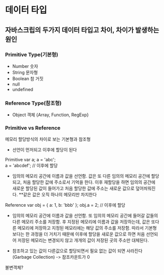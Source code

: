 # 데이터 타입

## 자바스크립의 두가지 데이터 타입고 차이, 차이가 발생하는 원인

### Primitive Type(기본형)

- Number 숫자
- String 문자형
- Boolean 참 거짓
- null
- undefined

### Reference Type(참조형)

- Object 객체 {Array, Function, RegExp}

### Primitive vs Reference

메모리 할당방식의 차이로 보는 기본형과 참조형

- 선언이 먼저되고 이후에 할당이 된다

Primitive
var a;
a = 'abc';  
a = 'abcdef'; // 이후에 할당

- 임의의 메모리 공간에 이름과 값을 선언함. 값은 또 다른 임의의 메모리 공간에 할당되고, 처음 할당한 값에 주소로서 기억을 한다.
  이후 재할당을 하면 임의의 공간에 새로운 할당된 값이 들어가고 처음 할당한 값에 주소는 새로운 값으로 덮어씌워진다.
  \*\*같은 값은 오직 하나의 메모리만 차지한다

Reference
var obj = {
a: 1,
b: 'bbb'
};
obj.a = 2; // 이후에 할당

- 임의의 메모리 공간에 이름과 값을 선언함. 또 임의의 메모리 공간에 들어갈 값들의 다른 메모리 주소를 저장함. 후 지정된 메모리에
  이름과 값을 저장하는데, 값은 또다른 메모리에 저장하고 지정된 메모리에는 해당 값의 주소를 저장함.
  따라서 기본형보다는 한 과정을 더 거치기 때문에 이후에 할당을 새로운 값으로 하면 처음 선언되어 저장된 메모리는 변경되지 않고
  개개의 값이 저장된 곳의 주소만 대체된다.

* 참조하고 있는 값이 다른값으로 할당되면서 필요 없는 값이 되면 사라진다(Garbage Collection) -> 참조카운트가 0

불변객체?
